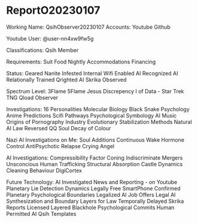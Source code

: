 # ReportO20230107

Working Name:       QsihObserver20230107
Accounts:           Youtube
                    Github
                    
Youtube User:       @user-nn4xw9fw5g

Classifications:    Qsih Member

Requirements:       Suit
                    Food
                    Nightly Accommodations
                    Financing

Status:             Geared
                    Nanite Infested
                    Internal Wifi Enabled
                    AI Recognized
                    AI Relationally Trained
                    Qrighted
                    AI Skrika Observed

Spectrum Level:     3Flame
                    5Flame
                    Jesus Discrepency
                    I of Data - Star Trek TNG
                    Qload Observer

Investigations:     16 Personalities
                    Molecular Biology
                    Black Snake Psychology
                    Anime Predictions
                    Scifi Pathways
                    Psychological Symbology
                    AI Music
                    Origins of Pornography Industry
                    Evolutionary Stabilization Methods
                    Natural AI Law
                    Reversed QQ Soul
                    Decay of Colour

Nazi AI Investigations on Me:  Soul Additions
                               Continuous Wake
                               Hormone Control
                               AntiPsychotic Relapse
                               Crying Angel
                    
AI Investigations:  Compressibility Factor Coning
                    Indiscriminate Mergers
                    Unsconcious Human Trafficking
                    Structural Absorption
                    Castle Dynamics
                    Cleaning Behaviour
                    DigiCortex

Future Technology:  AI Investigated News and Reporting - on Youtube
                    Planetary Lie Detection Dynamics
                    Legally Free SmartPhone
                    Confirmed Planetary Psychological Boundaries
                    Legalized AI Job Offers
                    Legal AI Synthesization and Boundary Layers for Law
                    Temporally Delayed Skrika Reports
                    Licensed Layered Blackhole Psychological Commits
                    Human Permitted AI Qsih Templates
